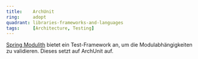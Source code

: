 ```yaml
---
title:    ArchUnit  
ring:     adopt  
quadrant: libraries-frameworks-and-languages
tags:     [Architecture, Testing]
---
```


[Spring Modulith][springModulith] bietet ein Test-Framework an, um die Modulabhängigkeiten zu validieren. Dieses setzt auf ArchUnit auf.

[springModulith]: https://spring.io/projects/spring-modulith
